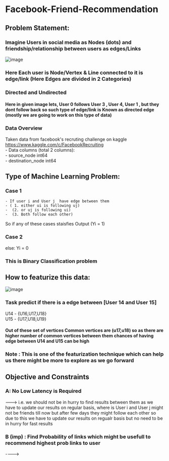 # Facebook-Friend-Recommendation

## Problem Statement:
### Imagine Users in social media as Nodes (dots)  and friendship/relationship between users as edges/Links

![image](https://user-images.githubusercontent.com/61958476/117765284-56979c80-b24b-11eb-9367-d317774c1e22.png)

### Here Each user is Node/Vertex & Line connected to it is edge/link   (Here Edges are divided in 2 Categories)
### Directed and Undirected 
#### Here in given image lets, User 0 follows User 3 , User 4, User 1 , but they dont follow back so such type of edge/link is Known as directed edge (mostly we are going to work on this type of data)

### Data Overview
Taken data from facebook's recruting challenge on kaggle https://www.kaggle.com/c/FacebookRecruiting   
    - Data columns (total 2 columns):  
    - source_node         int64  
    - destination_node    int64  
 
## Type of Machine Learning Problem:

### Case 1
    - If user i and User j  have edge between them 
    - ( 1. either ui is following uj)
    -  (2. or uj is following ui)
    -  (3. Both follow each other)
So if any of these cases staisfies  Output (Yi = 1)
### Case 2
else:
    Yi = 0
### This is Binary Classification problem

## How to featurize this data:
![image](https://user-images.githubusercontent.com/61958476/117766973-fa824780-b24d-11eb-88dd-5ac30fd38739.png)

### Task predict if there is a edge between [User 14 and User 15]
U14 - {U16,U17,U18}  
U15 - {U17,U18,U19}  

#### Out of these set of vertices Common vertices are (u17,u18) so as there are higher number of common vertices between them chances of having edge between U14 and U15 can be high 
### Note : This is one of the featurization technique which can help us there might be more to explore as we go forward

## Objective and Constraints
### A: No Low Latency is Required 
---> i.e. we should not be in hurry to find results between them as we have to update our results on regular basis, where is User i and User j might not be friends till now but after few days they might follow each other so due to this we have to update our results on regualr basis but no need to be in hurry for fast results

### B (imp) : Find Probability of links which might be usefull to recommend highest prob links to user
---->




